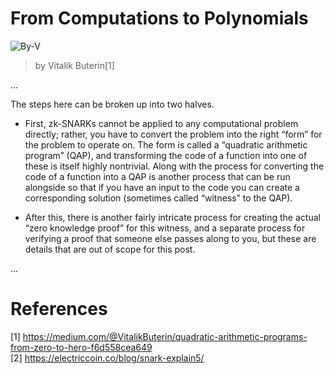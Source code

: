 # From Computations to Polynomials

![By-V](https://miro.medium.com/max/1188/1*YD-ckgBfmmmRBCyVlhp8YQ.png)

> by Vitalik Buterin[1]

...

The steps here can be broken up into two halves.

* First, zk-SNARKs cannot be applied to any computational problem directly;
rather, you have to convert the problem into the right “form” for the problem to operate on.
The form is called a “quadratic arithmetic program” (QAP),
and transforming the code of a function into one of these is itself highly nontrivial.
Along with the process for converting the code of a function into a QAP is another process
that can be run alongside so that if you have an input to the code you can create a corresponding solution
(sometimes called “witness” to the QAP).

* After this, there is another fairly intricate process for creating the actual “zero knowledge proof” for this witness,
and a separate process for verifying a proof that someone else passes along to you,
but these are details that are out of scope for this post.

...

# References

[1] https://medium.com/@VitalikButerin/quadratic-arithmetic-programs-from-zero-to-hero-f6d558cea649   
[2] https://electriccoin.co/blog/snark-explain5/   
